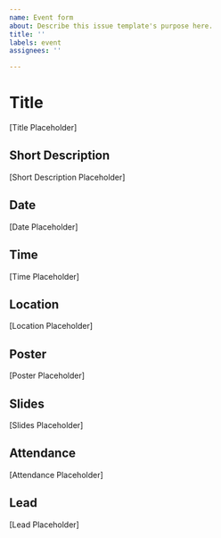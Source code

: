 ```yaml
---
name: Event form
about: Describe this issue template's purpose here.
title: ''
labels: event
assignees: ''

---
```


# Title
[Title Placeholder]

## Short Description
[Short Description Placeholder]

## Date
[Date Placeholder]

## Time
[Time Placeholder]

## Location
[Location Placeholder]

## Poster
[Poster Placeholder]

## Slides
[Slides Placeholder]

## Attendance
[Attendance Placeholder]

## Lead
[Lead Placeholder]
